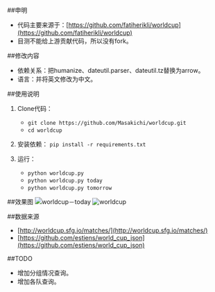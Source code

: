 ##申明
* 代码主要来源于：[https://github.com/fatiherikli/worldcup](https://github.com/fatiherikli/worldcup)
* 目测不能给上游贡献代码，所以没有fork。

##修改内容
* 依赖关系：把humanize、dateutil.parser、dateutil.tz替换为arrow。
* 语言：并将英文修改为中文。

##使用说明
1. Clone代码：
    * `git clone https://github.com/Masakichi/worldcup.git`
    * `cd worldcup`

2. 安装依赖：
`pip install -r requirements.txt`

3. 运行：
    * `python worldcup.py`
    * `python worldcup.py today`
    * `python worldcup.py tomorrow`
    
##效果图
![worldcup－today](http://ww3.sinaimg.cn/large/4b31c31egw1ehlwgecf3fj20ln0h33zz.jpg)
![worldcup](http://ww1.sinaimg.cn/large/4b31c31egw1ehlwh7y31kj20ln0h30up.jpg)

##数据来源
* [http://worldcup.sfg.io/matches/](http://worldcup.sfg.io/matches/)
* [https://github.com/estiens/world_cup_json](https://github.com/estiens/world_cup_json)

##TODO
* 增加分组情况查询。
* 增加各队查询。